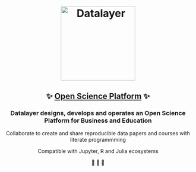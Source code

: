 <h1 align="center">
  <img
      alt="Datalayer"
      src="https://assets.datalayer.design/datalayer-25.svg"
      width="200"
    />
</h1>

<h2 align="center">
  ✨ <a href="https://datalayer.io">Open Science Platform</a> ✨
</h2>

<h3 align="center">
  Datalayer designs, develops and operates an Open Science Platform for Business and Education
</h3>

<p align="center">
Collaborate to create and share reproducible data papers and courses with literate programmming
</p>

<p align="center">
  Compatible with Jupyter, R and Julia ecosystems
</p>

<p align="center">
  🧬 🔭 📐
</p>
